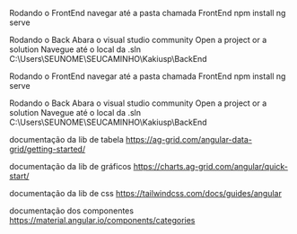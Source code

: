 
Rodando o FrontEnd
navegar até a pasta chamada FrontEnd
npm install
ng serve

Rodando o Back
Abara o visual studio community 
Open a project or a solution
Navegue até o local da .sln
C:\Users\SEUNOME\SEUCAMINHO\Kakiusp\BackEnd


Rodando o FrontEnd
navegar até a pasta chamada FrontEnd
npm install
ng serve

Rodando o Back
Abara o visual studio community 
Open a project or a solution
Navegue até o local da .sln
C:\Users\SEUNOME\SEUCAMINHO\Kakiusp\BackEnd


documentação da lib de tabela
https://ag-grid.com/angular-data-grid/getting-started/

documentação da lib de gráficos
https://charts.ag-grid.com/angular/quick-start/

documentação da lib de css
https://tailwindcss.com/docs/guides/angular

documentação dos componentes
https://material.angular.io/components/categories
